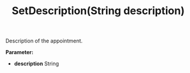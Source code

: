 ﻿---
uid: crmscript_ref_NSAppointmentEntity_SetDescription
title: SetDescription(String description)
intellisense: NSAppointmentEntity.SetDescription
keywords: NSAppointmentEntity, GetDescription
so.topic: reference
---

Description of the appointment.

**Parameter:** 
 - **description** String

